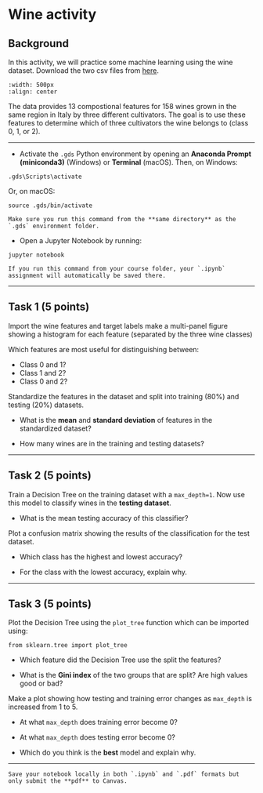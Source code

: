 # Wine activity

## Background

In this activity, we will practice some machine learning using the wine dataset. Download the two csv files from [here](https://prodduke-my.sharepoint.com/:f:/g/personal/jr555_duke_edu/Eu8mGsF_wNBGpcAiRJou5pkBtFIvDh5lyecepsdYCeTlrQ?e=TCOkVn). 

```{image} images/wine.png
:width: 500px
:align: center
```

The data provides 13 compostional features for 158 wines grown in the same region in Italy by three different cultivators. The goal is to use these features to determine which of three cultivators the wine belongs to (class 0, 1, or 2).

*****************************

* Activate the `.gds` Python environment by opening an **Anaconda Prompt (miniconda3)** (Windows) or **Terminal** (macOS). Then, on Windows:

```
.gds\Scripts\activate
```

Or, on macOS:

```
source .gds/bin/activate
```

```{note}
Make sure you run this command from the **same directory** as the `.gds` environment folder.
```

* Open a Jupyter Notebook by running:

```
jupyter notebook
```

```{tip}
If you run this command from your course folder, your `.ipynb` assignment will automatically be saved there.
```

*******************

## Task 1 (5 points)

Import the wine features and target labels make a multi-panel figure showing a histogram for each feature (separated by the three wine classes)

Which features are most useful for distinguishing between:

* Class 0 and 1?
* Class 1 and 2?
* Class 0 and 2?

Standardize the features in the dataset and split into training (80%) and testing (20%) datasets. 

* What is the **mean** and **standard deviation** of features in the standardized dataset?

* How many wines are in the training and testing datasets? 

*******************

## Task 2 (5 points)

Train a Decision Tree on the training dataset with a `max_depth=1`. Now use this model to classify wines in the **testing dataset**. 

* What is the mean testing accuracy of this classifier?

Plot a confusion matrix showing the results of the classification for the test dataset.

* Which class has the highest and lowest accuracy?

* For the class with the lowest accuracy, explain why.

*******************

## Task 3 (5 points)

Plot the Decision Tree using the `plot_tree` function which can be imported using:

```
from sklearn.tree import plot_tree
```

* Which feature did the Decision Tree use the split the features?

* What is the **Gini index** of the two groups that are split? Are high values good or bad?

Make a plot showing how testing and training error changes as `max_depth` is increased from 1 to 5.

* At what `max_depth` does training error become 0?

* At what `max_depth` does testing error become 0?

* Which do you think is the **best** model and explain why.

*****************************

```{important}
Save your notebook locally in both `.ipynb` and `.pdf` formats but only submit the **pdf** to Canvas.
```






